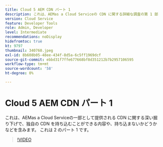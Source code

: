 ```yaml
---
title: Cloud 5 AEM CDN パート 1
description: これは、AEMas a Cloud Serviceの CDN に関する詳細な調査の第 1 部です。
version: Cloud Service
feature: Developer Tools
role: Admin, Developer
level: Intermediate
recommendations: noDisplay
hidefromtoc: true
kt: 9797
thumbnail: 340760.jpeg
exl-id: 8b608b05-48ee-434f-8d5a-6c5ff1969dcf
source-git-commit: ebbd31f7ffe677668bf8d351212b7b2957106595
workflow-type: tm+mt
source-wordcount: '58'
ht-degree: 0%

---
```


# Cloud 5 AEM CDN パート 1

これは、AEMas a Cloud Serviceの一部として提供される CDN に関する深い掘り下げで、独自の CDN を持ち込むことができる内容や、持ち込まないかどうかなどを含みます。 これは 2 のパート 1 です。

>[!VIDEO](https://video.tv.adobe.com/v/340760/?quality=12&learn=on)
